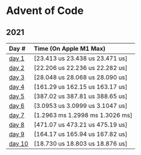 # Advent of Code

## 2021

| Day #                          | Time (On Apple M1 Max)          |
|:-------------------------------|:--------------------------------|
| [day 1](./src/y2021/day1.rs)   | [23.413 us 23.438 us 23.471 us] |
| [day 2](./src/y2021/day2.rs)   | [22.206 us 22.236 us 22.282 us] |
| [day 3](./src/y2021/day3.rs)   | [28.048 us 28.068 us 28.090 us] |
| [day 4](./src/y2021/day4.rs)   | [161.29 us 162.15 us 163.17 us] |
| [day 5](./src/y2021/day5.rs)   | [387.02 us 387.81 us 388.65 us] |
| [day 6](./src/y2021/day6.rs)   | [3.0953 us 3.0999 us 3.1047 us] |
| [day 7](./src/y2021/day7.rs)   | [1.2963 ms 1.2998 ms 1.3026 ms] |
| [day 8](./src/y2021/day8.rs)   | [471.07 us 473.21 us 475.19 us] |
| [day 9](./src/y2021/day9.rs)   | [164.17 us 165.94 us 167.82 us] |
| [day 10](./src/y2021/day10.rs) | [18.730 us 18.803 us 18.876 us] |